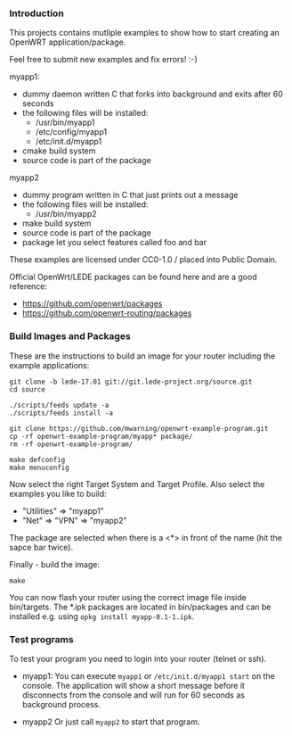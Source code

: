 ### Introduction

This projects contains mutliple examples to show how to start creating
an OpenWRT application/package.

Feel free to submit new examples and fix errors! :-)

myapp1:
* dummy daemon written C that  forks into background and exits after 60 seconds
* the following files will be installed:
  * /usr/bin/myapp1
  * /etc/config/myapp1
  * /etc/init.d/myapp1
* cmake build system
* source code is part of the package

myapp2
* dummy program written in C that just prints out a message
* the following files will be installed:
  * /usr/bin/myapp2
* make build system
* source code is part of the package
* package let you select features called foo and bar

These examples are licensed under CC0-1.0 / placed into Public Domain.

Official OpenWrt/LEDE packages can be found here and are a good reference:
* https://github.com/openwrt/packages
* https://github.com/openwrt-routing/packages

### Build Images and Packages

These are the instructions to build an image
for your router including the example applications:

```
git clone -b lede-17.01 git://git.lede-project.org/source.git
cd source

./scripts/feeds update -a
./scripts/feeds install -a

git clone https://github.com/mwarning/openwrt-example-program.git
cp -rf openwrt-example-program/myapp* package/
rm -rf openwrt-example-program/

make defconfig
make menuconfig
```

Now select the right Target System and Target Profile.
Also select the examples you like to build:

* "Utilities" => "myapp1"
* "Net" => "VPN" => "myapp2"

The package are selected when there is a <*> in front of the name (hit the sapce bar twice).

Finally - build the image:
```
make
```

You can now flash your router using the correct image file inside bin/targets.
The *.ipk packages are located in bin/packages and can be installed e.g. using `opkg install myapp-0.1-1.ipk`.

### Test programs

To test your program you need to login into your router (telnet or ssh).

* myapp1:
You can execute `myapp1` or `/etc/init.d/myapp1 start` on the console.
The application will show a short message before it disconnects
from the console and will run for 60 seconds as background process.

* myapp2
Or just call `myapp2` to start that program.
